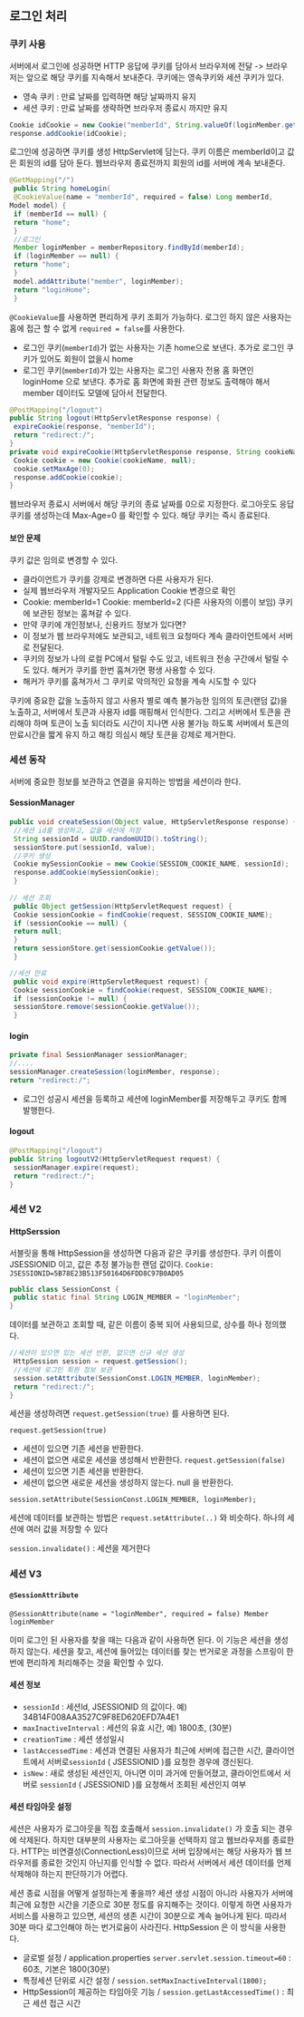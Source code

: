 ## 로그인 처리

### 쿠키 사용
서버에서 로그인에 성공하면 HTTP 응답에 쿠키를 담아서 브라우저에 전달 -> 브라우저는 앞으로 해당 쿠키를 지속해서 보내준다.
쿠키에는 영속쿠키와 세션 쿠키가 있다.
* 영속 쿠키 : 만료 날짜를 입력하면 해당 날짜까지 유지
* 세션 쿠키 : 만료 날짜를 생략하면 브라우저 종료시 까지만 유지

```java
Cookie idCookie = new Cookie("memberId", String.valueOf(loginMember.getId()));
response.addCookie(idCookie);
```
로그인에 성공하면 쿠키를 생성 HttpServlet에 담는다. 쿠키 이름은 memberId이고 값은 회원의 id를 담아 둔다. 웹브라우저 종료전까지 회원의 id를 서버에 계속 보내준다.

```java
@GetMapping("/")
 public String homeLogin(
 @CookieValue(name = "memberId", required = false) Long memberId,
Model model) {
 if (memberId == null) {
 return "home";
 }
 //로그인
 Member loginMember = memberRepository.findById(memberId);
 if (loginMember == null) {
 return "home";
 }
 model.addAttribute("member", loginMember);
 return "loginHome";
 }
 ```
`@CookieValue`를 사용하면 편리하게 쿠키 조회가 가능하다. 로그인 하지 않은 사용자는 홈에 접근 할 수 없게 `required = false`를 사용한다.
* 로그인 쿠키(`memberId`)가 없는 사용자는 기존 home으로 보낸다. 추가로 로그인 쿠키가 있어도 회원이 없을시 home
* 로그인 쿠키(`memberId`)가 있는 사용자는 로그인 사용자 전용 홈 화면인 loginHome 으로 보낸다. 추가로 홈 화면에 화원 관련 정보도 출력해야 해서 member 데이터도 모델에 담아서 전달한다.

```java
@PostMapping("/logout")
public String logout(HttpServletResponse response) {
 expireCookie(response, "memberId");
 return "redirect:/";
}
private void expireCookie(HttpServletResponse response, String cookieName) {
 Cookie cookie = new Cookie(cookieName, null);
 cookie.setMaxAge(0);
 response.addCookie(cookie);
}
```

웹브라우저 종료시 서버에서 해당 쿠키의 종료 날짜를 0으로 지정한다. 로그아웃도 응답 쿠키를 생성하는데 Max-Age=0 를 확인할 수 있다. 해당 쿠키는 즉시 종료된다.

#### 보안 문제
쿠키 값은 임의로 변경할 수 있다.
  * 클라이언트가 쿠키를 강제로 변경하면 다른 사용자가 된다.
  * 실제 웹브라우저 개발자모드 Application Cookie 변경으로 확인
  * Cookie: memberId=1 Cookie: memberId=2 (다른 사용자의 이름이 보임)
쿠키에 보관된 정보는 훔쳐갈 수 있다.
  * 만약 쿠키에 개인정보나, 신용카드 정보가 있다면?
  * 이 정보가 웹 브라우저에도 보관되고, 네트워크 요청마다 계속 클라이언트에서 서버로 전달된다.
  * 쿠키의 정보가 나의 로컬 PC에서 털릴 수도 있고, 네트워크 전송 구간에서 털릴 수도 있다.
해커가 쿠키를 한번 훔쳐가면 평생 사용할 수 있다.
  * 해커가 쿠키를 훔쳐가서 그 쿠키로 악의적인 요청을 계속 시도할 수 있다

쿠키에 중요한 값을 노출하지 않고 사용자 별로 예측 불가능한 임의의 토큰(랜덤 값)을 노출하고, 서버에서 토큰과 사용자 id를 매핑해서 인식한다. 
그리고 서버에서 토큰을 관리해야 하며 토큰이 노출 되더라도 시간이 지나면 사용 불가능 하도록 서버에서 토큰의 만료시간을 짧게 유지 하고 해킹 의심시 해당 토큰을 강제로 제거한다.

### 세션 동작
서버에 중요한 정보를 보관하고 연결을 유지하는 방법을 세션이라 한다.

#### SessionManager
```java
public void createSession(Object value, HttpServletResponse response) {
 //세션 id를 생성하고, 값을 세션에 저장
 String sessionId = UUID.randomUUID().toString();
 sessionStore.put(sessionId, value);
 //쿠키 생성
 Cookie mySessionCookie = new Cookie(SESSION_COOKIE_NAME, sessionId);
 response.addCookie(mySessionCookie);
 }
 
// 세션 조회
 public Object getSession(HttpServletRequest request) {
 Cookie sessionCookie = findCookie(request, SESSION_COOKIE_NAME);
 if (sessionCookie == null) {
 return null;
 }
 return sessionStore.get(sessionCookie.getValue());
 }

//세션 만료
 public void expire(HttpServletRequest request) {
 Cookie sessionCookie = findCookie(request, SESSION_COOKIE_NAME);
 if (sessionCookie != null) {
 sessionStore.remove(sessionCookie.getValue());
 }
 ```
 #### login
 ```java
 private final SessionManager sessionManager;
 //....
sessionManager.createSession(loginMember, response);
 return "redirect:/";
 ```
* 로그인 성공시 세션을 등록하고 세션에 loginMember를 저장해두고 쿠키도 함께 발행한다.

#### logout
```java
@PostMapping("/logout")
public String logoutV2(HttpServletRequest request) {
 sessionManager.expire(request);
 return "redirect:/";
}
```

### 세션 V2
#### HttpSerssion
서블릿을 통해 HttpSession을 생성하면 다음과 같은 쿠키를 생성한다. 쿠키 이름이 JSESSIONID 이고, 
값은 추정 불가능한 랜덤 값이다. `Cookie: JSESSIONID=5B78E23B513F50164D6FDD8C97B0AD05`

```java
public class SessionConst {
 public static final String LOGIN_MEMBER = "loginMember";
}
```
데이터를 보관하고 조회할 때, 같은 이름이 중복 되어 사용되므로, 상수를 하나 정의했다.

```java
//세션이 있으면 있는 세션 반환, 없으면 신규 세션 생성
 HttpSession session = request.getSession();
 //세션에 로그인 회원 정보 보관
 session.setAttribute(SessionConst.LOGIN_MEMBER, loginMember);
 return "redirect:/";
}
```
세션을 생성하려면 `request.getSession(true)` 를 사용하면 된다.

`request.getSession(true)`
  * 세션이 있으면 기존 세션을 반환한다.
  * 세션이 없으면 새로운 세션을 생성해서 반환한다.
`request.getSession(false)`
  * 세션이 있으면 기존 세션을 반환한다.
  * 세션이 없으면 새로운 세션을 생성하지 않는다. null 을 반환한다.

`session.setAttribute(SessionConst.LOGIN_MEMBER, loginMember);`

세션에 데이터를 보관하는 방법은 `request.setAttribute(..)` 와 비슷하다. 하나의 세션에 여러 값을
저장할 수 있다

`session.invalidate()` : 세션을 제거한다

### 세션 V3
#### `@SessionAttribute`
`@SessionAttribute(name = "loginMember", required = false) Member loginMember`

이미 로그인 된 사용자를 찾을 때는 다음과 같이 사용하면 된다. 이 기능은 세션을 생성하지 않는다.
세션을 찾고, 세션에 들어있는 데이터를 찾는 번거로운 과정을 스프링이 한번에 편리하게 처리해주는 것을 확인할 수 있다.

#### 세션 정보
* `sessionId` : 세션Id, JSESSIONID 의 값이다. 예) 34B14F008AA3527C9F8ED620EFD7A4E1
* `maxInactiveInterval` : 세션의 유효 시간, 예) 1800초, (30분)
* `creationTime` : 세션 생성일시
* `lastAccessedTime` : 세션과 연결된 사용자가 최근에 서버에 접근한 시간, 클라이언트에서 서버로`sessionId` ( JSESSIONID )를 요청한 경우에 갱신된다.
* `isNew` : 새로 생성된 세션인지, 아니면 이미 과거에 만들어졌고, 클라이언트에서 서버로 `sessionId` ( JSESSIONID )를 요청해서 조회된 세션인지 여부

#### 세션 타임아웃 설정
세션은 사용자가 로그아웃을 직접 호출해서 `session.invalidate()` 가 호출 되는 경우에 삭제된다. 하지만 대부분의 사용자는 로그아웃을 선택하지 않고 웹브라우저를 종료한다. HTTP는 비연결성(ConnectionLess)이므로 서버 입장에서는 해당 사용자가 웹 브라우저를 종료한 것인지 아닌지를 인식할 수 없다. 따라서 서버에서 세션 데이터를 언제 삭제해야 하는지 판단하기가 어렵다.

세션 종료 시점을 어떻게 설정하는게 좋을까? 세션 생성 시점이 아니라 사용자가 서버에 최근에 요청한 시간을 기준으로 30분 정도를 유지해주는 것이다. 이렇게 하면 사용자가 서비스를 사용하고 있으면, 세션의 생존 시간이 30분으로 계속 늘어나게 된다. 따라서 30분 마다 로그인해야 하는 번거로움이 사라진다. HttpSession 은 이 방식을 사용한다.

* 글로벌 설정 / application.properties `server.servlet.session.timeout=60` : 60초, 기본은 1800(30분)
* 특정세션 단위로 시간 설정 / `session.setMaxInactiveInterval(1800);`
* HttpSession이 제공하는 타임아웃 기능 / `session.getLastAccessedTime()` : 최근 세션 접근 시간
